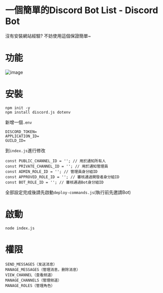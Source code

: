 # 一個簡單的Discord Bot List - Discord Bot
沒有安裝網站經驗? 不妨使用這個保證簡單~
# 功能
![image](https://github.com/user-attachments/assets/5aef107d-e830-47af-be93-5348cdb34ea2)
# 安裝
```
npm init -y
npm install discord.js dotenv
```
新增一個`.env`<br>
```
DISCORD_TOKEN=
APPLICATION_ID=
GUILD_ID=
```
到`index.js`進行修改<br>
```
const PUBLIC_CHANNEL_ID = ''; // 用於通知所有人
const PRIVATE_CHANNEL_ID = ''; // 用於通知管理員
const ADMIN_ROLE_ID = ''; // 管理員身分組ID
const APPROVED_ROLE_ID = ''; // 審核通過開發者身分組ID
const BOT_ROLE_ID = ''; // 審核通過Bot身分組ID
```
全部設定完成後請先啟動`deploy-commands.js`(執行前先邀請Bot)
# 啟動
`node index.js`
# 權限
```
SEND_MESSAGES（发送消息）
MANAGE_MESSAGES（管理消息，删除消息）
VIEW_CHANNEL（查看频道）
MANAGE_CHANNELS（管理频道）
MANAGE_ROLES（管理角色）
```
